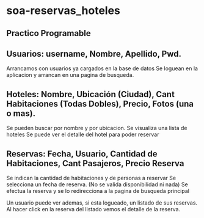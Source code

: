 # soa-reservas_hoteles
Practico Programable
-------------------------------------------------------
Usuarios: username, Nombre, Apellido, Pwd.
-----------
Arrancamos con usuarios ya cargados en la base de datos
Se loguean en la aplicacion y arrancan en una pagina de busqueda.


Hoteles: Nombre, Ubicación (Ciudad), Cant Habitaciones (Todas Dobles), Precio, Fotos (una o mas).
-----------
Se pueden buscar por nombre y por ubicacion.
Se visualiza una lista de hoteles
Se puede ver el detalle del hotel para poder reservar


Reservas: Fecha, Usuario, Cantidad de Habitaciones, Cant Pasajeros, Precio Reserva
-----------
Se indican la cantidad de habitaciones y de personas a reservar
Se selecciona un fecha de reserva. (No se valida disponibilidad ni nada)
Se efectua la reserva y se lo redirecciona a la pagina de busqueda principal

Un usuario puede ver ademas, si esta logueado, un listado de sus reservas.
Al hacer click en la reserva del listado vemos el detalle de la reserva.
